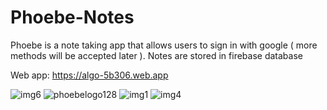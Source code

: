 # Phoebe-Notes
Phoebe  is a note taking app that allows users to sign in with google ( more methods will be accepted later ). Notes are stored in firebase database 

Web app: https://algo-5b306.web.app

![img6](https://user-images.githubusercontent.com/67698238/145685514-2c3aa592-8625-4c1c-b02a-39b04d57e9bf.jpg)
![phoebelogo128](https://user-images.githubusercontent.com/67698238/145685521-ebde6de7-ad68-48f8-814c-725e7854e9e8.png)
![img1](https://user-images.githubusercontent.com/67698238/145685523-e3b0cd19-fdd9-4b94-8980-057bde3c2ce7.jpg)
![img4](https://user-images.githubusercontent.com/67698238/145685527-4e5b8e50-10bb-45cf-8f95-56dc183cdea4.jpg)
